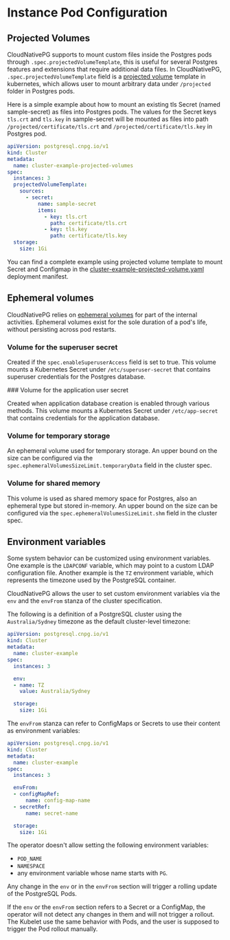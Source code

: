 # Instance Pod Configuration

## Projected Volumes 

CloudNativePG supports to mount custom files inside the Postgres pods through 
`.spec.projectedVolumeTemplate`, this is useful for several Postgres features and extensions 
that require additional data files. In CloudNativePG, `.spec.projectedVolumeTemplate` field is a
[projected volume](https://kubernetes.io/docs/concepts/storage/projected-volumes/) template in kubernetes,
which allows user to mount arbitrary data under `/projected` folder in Postgres pods. 

Here is a simple example about how to mount an existing tls Secret (named sample-secret) as files 
into Postgres pods. The values for the Secret keys `tls.crt` and `tls.key` in sample-secret will be mounted 
as files into path `/projected/certificate/tls.crt` and `/projected/certificate/tls.key` in Postgres pod. 

```yaml
apiVersion: postgresql.cnpg.io/v1
kind: Cluster
metadata:
  name: cluster-example-projected-volumes
spec:
  instances: 3
  projectedVolumeTemplate:
    sources:
      - secret:
          name: sample-secret
          items:
            - key: tls.crt
              path: certificate/tls.crt
            - key: tls.key
              path: certificate/tls.key
  storage:
    size: 1Gi
```

You can find a complete example using projected volume template to mount Secret and Configmap in
the [cluster-example-projected-volume.yaml](samples/cluster-example-projected-volume.yaml) deployment manifest.

## Ephemeral volumes

CloudNativePG relies on [ephemeral volumes](https://kubernetes.io/docs/concepts/storage/ephemeral-volumes/)
for part of the internal activities. Ephemeral volumes exist for the sole duration of
a pod's life, without persisting across pod restarts.

### Volume for the superuser secret

Created if the `spec.enableSuperuserAccess` field is set to true. This volume mounts a
Kubernetes Secret under `/etc/superuser-secret` that contains superuser
credentials for the Postgres database.

### Volume for the application user secret

Created when application database creation is enabled through various methods. This
volume mounts a Kubernetes Secret under `/etc/app-secret` that contains
credentials for the application database.

### Volume for temporary storage

An ephemeral volume used for temporary storage. An upper bound on the size can be
configured via the `spec.ephemeralVolumesSizeLimit.temporaryData` field in the cluster
spec.

### Volume for shared memory

This volume is used as shared memory space for Postgres, also an ephemeral type but
stored in-memory. An upper bound on the size can be configured via the
`spec.ephemeralVolumesSizeLimit.shm` field in the cluster spec.

## Environment variables

Some system behavior can be customized using environment variables. One example is
the `LDAPCONF` variable, which may point to a custom LDAP configuration file. Another
example is the `TZ` environment variable, which represents the timezone used by the
PostgreSQL container.

CloudNativePG allows the user to set custom environment variables via the `env` and
the `envFrom` stanza of the cluster specification.

The following is a definition of a PostgreSQL cluster using the `Australia/Sydney`
timezone as the default cluster-level timezone:

```yaml
apiVersion: postgresql.cnpg.io/v1
kind: Cluster
metadata:
  name: cluster-example
spec:
  instances: 3

  env:
  - name: TZ
    value: Australia/Sydney

  storage:
    size: 1Gi
```

The `envFrom` stanza can refer to ConfigMaps or Secrets to use their content
as environment variables:

```yaml
apiVersion: postgresql.cnpg.io/v1
kind: Cluster
metadata:
  name: cluster-example
spec:
  instances: 3

  envFrom:
  - configMapRef:
      name: config-map-name
  - secretRef:
      name: secret-name

  storage:
    size: 1Gi
```

The operator doesn't allow setting the following environment variables:

- `POD_NAME`
- `NAMESPACE`
- any environment variable whose name starts with `PG`.

Any change in the `env` or in the `envFrom` section will trigger a rolling
update of the PostgreSQL Pods.

If the `env` or the `envFrom` section refers to a Secret or a ConfigMap, the
operator will not detect any changes in them and will not trigger a rollout.
The Kubelet use the same behavior with Pods, and the user is supposed to
trigger the Pod rollout manually.
